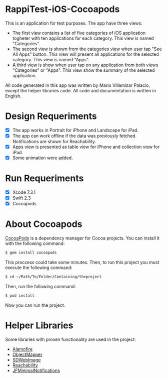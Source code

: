 # RappiTest-iOS-Cocoapods

This is an application for test purposes. The app have three views:

- The first view contains a list of five categories of iOS application togheter with ten applications for each category. This view is named "Categories".
- The second view is shown from the categories view when user tap "See All Apps" button. This view will present all applications for the selected category. This view is named "Apps".
- A third view is show when user tap on any application from both views "Categories" or "Apps". This view show the summary of the selected application.

All code generated in this app was written by Mario Villamizar Palacio, except the helper libraries code. All code and documentation is written in English.

# Design Requeriments

- [x] The app works in Portrait for iPhone and Landscape for iPad.
- [x] The app can work offline if the data was previously fetched. Notifications are shown for Reachability.
- [x] Apps view is presented as table view for iPhone and collection view for iPad.
- [x] Some animation were added.

# Run Requeriments

- [x] Xcode 7.3.1
- [x] Swift 2.3
- [x] Cocoapods

# About Cocoapods

[CocoaPods](http://cocoapods.org) is a dependency manager for Cocoa projects. You can install it with the following command:

```bash
$ gem install cocoapods
```

This proccess could take some minutes. Then, to run this project you must execute the following command:


```bash
$ cd ~/Path/To/Folder/Containing/theproject
```


Then, run the following command:

```bash
$ pod install
```

Now you can run the project.

# Helper Libraries

Some libraries with proven functionality are used in the project:

- [Alamofire](https://github.com/Alamofire/Alamofire)
- [ObjectMapper](https://github.com/Hearst-DD/ObjectMapper)
- [SDWebImage](https://github.com/rs/SDWebImage)
- [Reachability](https://github.com/tonymillion/Reachability)
- [JFMinimalNotifications](https://github.com/atljeremy/JFMinimalNotifications)
